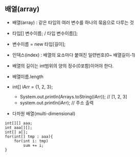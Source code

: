 ## 배열(array)

* 배열(array) : 같은 타입의 여러 변수를 하나의 묶음으로 다루는 것
* 타입[] 변수이름;   /   타입 변수이름[];
* 변수이름 = new 타입[길이];
* 인덱스(index) : 배열의 요소마다 붙여진 일련번호(0~ 배열길이-1)
* 배열의 길이는 int범위의 양의 정수(0포함)이어야 한다.
* 배열이름.length
* int[] iArr = {1, 2, 3};
  * System.out.println(Arrays.toString(iArr)); // [1, 2, 3]
  * system.out.println(iArr); // 주소 출력



* 다차원 배열(multi-dimensional)

```
int[][] aaa;
int aaa[][];
int[] a[];
for(int[] tmp : aaa){
	for(int i: tmp)
		sum += i;
}
```
